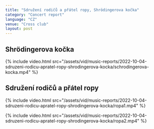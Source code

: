 ```yaml
---
title: "Sdružení rodičů a přátel ropy, Shrödingerova kočka"
category: "Concert report"
language: "CZ"
venue: "Cross club"
layout: post
---
```


## Shrödingerova kočka

{% include video.html src="/assets/vid/music-reports/2022-10-04-sdruzeni-rodicu-apratel-ropy-shrodingerova-kocka/schrodingerova-kocka.mp4" %}

## Sdružení rodičů a přátel ropy

{% include video.html src="/assets/vid/music-reports/2022-10-04-sdruzeni-rodicu-apratel-ropy-shrodingerova-kocka/ropa1.mp4" %}

{% include video.html src="/assets/vid/music-reports/2022-10-04-sdruzeni-rodicu-apratel-ropy-shrodingerova-kocka/ropa2.mp4" %}

